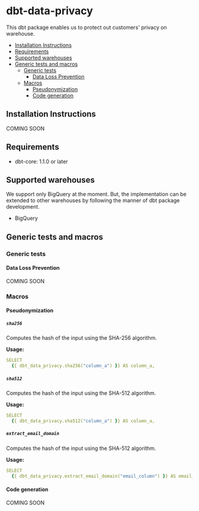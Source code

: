 # dbt-data-privacy
This dbt package enables us to protect out customers' privacy on warehouse.

<!-- START doctoc generated TOC please keep comment here to allow auto update -->
<!-- DON'T EDIT THIS SECTION, INSTEAD RE-RUN doctoc TO UPDATE -->

- [Installation Instructions](#installation-instructions)
- [Requirements](#requirements)
- [Supported warehouses](#supported-warehouses)
- [Generic tests and macros](#generic-tests-and-macros)
  - [Generic tests](#generic-tests)
    - [Data Loss Prevention](#data-loss-prevention)
  - [Macros](#macros)
    - [Pseudonymization](#pseudonymization)
    - [Code generation](#code-generation)

<!-- END doctoc generated TOC please keep comment here to allow auto update -->

## Installation Instructions
COMING SOON

## Requirements
- dbt-core: 1.1.0 or later

## Supported warehouses
We support only BigQuery at the moment.
But, the implementation can be extended to other warehouses by following the manner of dbt package development.

- BigQuery

## Generic tests and macros

### Generic tests

#### Data Loss Prevention
COMING SOON

### Macros

#### Pseudonymization

##### `sha256`
Computes the hash of the input using the SHA-256 algorithm. 

**Usage:**
```yaml
SELECT
  {{ dbt_data_privacy.sha256("column_a") }} AS column_a,
```

##### `sha512`
Computes the hash of the input using the SHA-512 algorithm. 

**Usage:**
```yaml
SELECT
  {{ dbt_data_privacy.sha512("column_a") }} AS column_a,
```

##### `extract_email_domain`
Computes the hash of the input using the SHA-512 algorithm.

**Usage:**
```yaml
SELECT
  {{ dbt_data_privacy.extract_email_domain("email_column") }} AS email_column,
```

#### Code generation
COMING SOON
